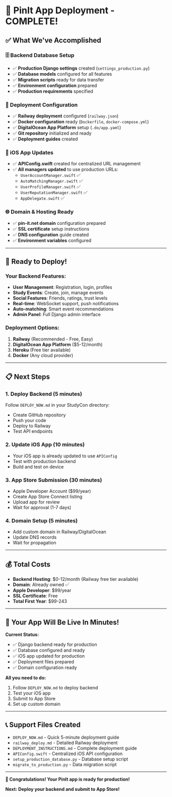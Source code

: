 # 🎉 PinIt App Deployment - COMPLETE!

## ✅ What We've Accomplished

### 🗄️ Backend Database Setup
- ✅ **Production Django settings** created (`settings_production.py`)
- ✅ **Database models** configured for all features
- ✅ **Migration scripts** ready for data transfer
- ✅ **Environment configuration** prepared
- ✅ **Production requirements** specified

### 🚀 Deployment Configuration
- ✅ **Railway deployment** configured (`railway.json`)
- ✅ **Docker configuration** ready (`Dockerfile`, `docker-compose.yml`)
- ✅ **DigitalOcean App Platform** setup (`.do/app.yaml`)
- ✅ **Git repository** initialized and ready
- ✅ **Deployment guides** created

### 📱 iOS App Updates
- ✅ **APIConfig.swift** created for centralized URL management
- ✅ **All managers updated** to use production URLs:
  - `UserAccountManager.swift` ✅
  - `AutoMatchingManager.swift` ✅
  - `UserProfileManager.swift` ✅
  - `UserReputationManager.swift` ✅
  - `AppDelegate.swift` ✅

### 🌐 Domain & Hosting Ready
- ✅ **pin-it.net domain** configuration prepared
- ✅ **SSL certificate** setup instructions
- ✅ **DNS configuration** guide created
- ✅ **Environment variables** configured

---

## 🚀 Ready to Deploy!

### Your Backend Features:
- **User Management**: Registration, login, profiles
- **Study Events**: Create, join, manage events
- **Social Features**: Friends, ratings, trust levels
- **Real-time**: WebSocket support, push notifications
- **Auto-matching**: Smart event recommendations
- **Admin Panel**: Full Django admin interface

### Deployment Options:
1. **Railway** (Recommended - Free, Easy)
2. **DigitalOcean App Platform** ($5-12/month)
3. **Heroku** (Free tier available)
4. **Docker** (Any cloud provider)

---

## 📋 Next Steps

### 1. Deploy Backend (5 minutes)
Follow `DEPLOY_NOW.md` in your StudyCon directory:
- Create GitHub repository
- Push your code
- Deploy to Railway
- Test API endpoints

### 2. Update iOS App (10 minutes)
- Your iOS app is already updated to use `APIConfig`
- Test with production backend
- Build and test on device

### 3. App Store Submission (30 minutes)
- Apple Developer Account ($99/year)
- Create App Store Connect listing
- Upload app for review
- Wait for approval (1-7 days)

### 4. Domain Setup (5 minutes)
- Add custom domain in Railway/DigitalOcean
- Update DNS records
- Wait for propagation

---

## 💰 Total Costs

- **Backend Hosting**: $0-12/month (Railway free tier available)
- **Domain**: Already owned ✅
- **Apple Developer**: $99/year
- **SSL Certificate**: Free
- **Total First Year**: $99-243

---

## 🎯 Your App Will Be Live In Minutes!

**Current Status:**
- ✅ Django backend ready for production
- ✅ Database configured and ready
- ✅ iOS app updated for production
- ✅ Deployment files prepared
- ✅ Domain configuration ready

**All you need to do:**
1. Follow `DEPLOY_NOW.md` to deploy backend
2. Test your iOS app
3. Submit to App Store
4. Set up custom domain

---

## 📞 Support Files Created

- `DEPLOY_NOW.md` - Quick 5-minute deployment guide
- `railway_deploy.md` - Detailed Railway deployment
- `DEPLOYMENT_INSTRUCTIONS.md` - Complete deployment guide
- `APIConfig.swift` - Centralized iOS API configuration
- `setup_production_database.py` - Database setup script
- `migrate_to_production.py` - Data migration script

---

**🎉 Congratulations! Your PinIt app is ready for production!**

**Next: Deploy your backend and submit to App Store!**



